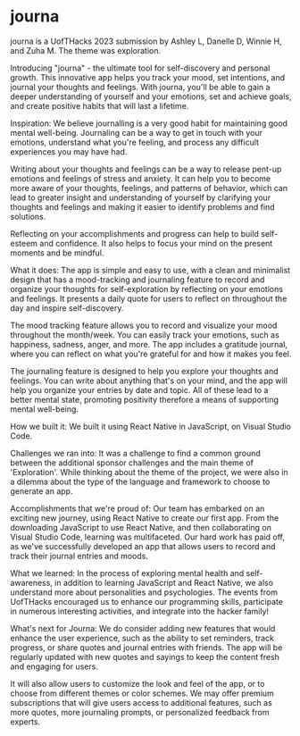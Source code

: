 # journa
journa is a UofTHacks 2023 submission by Ashley L, Danelle D, Winnie H, and Zuha M. The theme was exploration. 

Introducing "journa" - the ultimate tool for self-discovery and personal growth. This innovative app helps you track your mood, set intentions, and journal your thoughts and feelings. With journa, you'll be able to gain a deeper understanding of yourself and your emotions, set and achieve goals, and create positive habits that will last a lifetime.

Inspiration:
We believe journalling is a very good habit for maintaining good mental well-being. Journaling can be a way to get in touch with your emotions, understand what you're feeling, and process any difficult experiences you may have had.

Writing about your thoughts and feelings can be a way to release pent-up emotions and feelings of stress and anxiety. It can help you to become more aware of your thoughts, feelings, and patterns of behavior, which can lead to greater insight and understanding of yourself by clarifying your thoughts and feelings and making it easier to identify problems and find solutions.

Reflecting on your accomplishments and progress can help to build self-esteem and confidence. It also helps to focus your mind on the present moments and be mindful.

What it does:
The app is simple and easy to use, with a clean and minimalist design that has a mood-tracking and journaling feature to record and organize your thoughts for self-exploration by reflecting on your emotions and feelings. It presents a daily quote for users to reflect on throughout the day and inspire self-discovery.

The mood tracking feature allows you to record and visualize your mood throughout the month/week. You can easily track your emotions, such as happiness, sadness, anger, and more. The app includes a gratitude journal, where you can reflect on what you're grateful for and how it makes you feel.

The journaling feature is designed to help you explore your thoughts and feelings. You can write about anything that's on your mind, and the app will help you organize your entries by date and topic. All of these lead to a better mental state, promoting positivity therefore a means of supporting mental well-being.

How we built it:
We built it using React Native in JavaScript, on Visual Studio Code.

Challenges we ran into:
It was a challenge to find a common ground between the additional sponsor challenges and the main theme of 'Exploration'. While thinking about the theme of the project, we were also in a dilemma about the type of the language and framework to choose to generate an app.

Accomplishments that we're proud of:
Our team has embarked on an exciting new journey, using React Native to create our first app. From the downloading JavaScript to use React Native, and then collaborating on Visual Studio Code, learning was multifaceted. Our hard work has paid off, as we've successfully developed an app that allows users to record and track their journal entries and moods.

What we learned:
In the process of exploring mental health and self-awareness, in addition to learning JavaScript and React Native, we also understand more about personalities and psychologies. The events from UofTHacks encouraged us to enhance our programming skills, participate in numerous interesting activities, and integrate into the hacker family!

What's next for Journa:
We do consider adding new features that would enhance the user experience, such as the ability to set reminders, track progress, or share quotes and journal entries with friends. The app will be regularly updated with new quotes and sayings to keep the content fresh and engaging for users.

It will also allow users to customize the look and feel of the app, or to choose from different themes or color schemes. We may offer premium subscriptions that will give users access to additional features, such as more quotes, more journaling prompts, or personalized feedback from experts.
